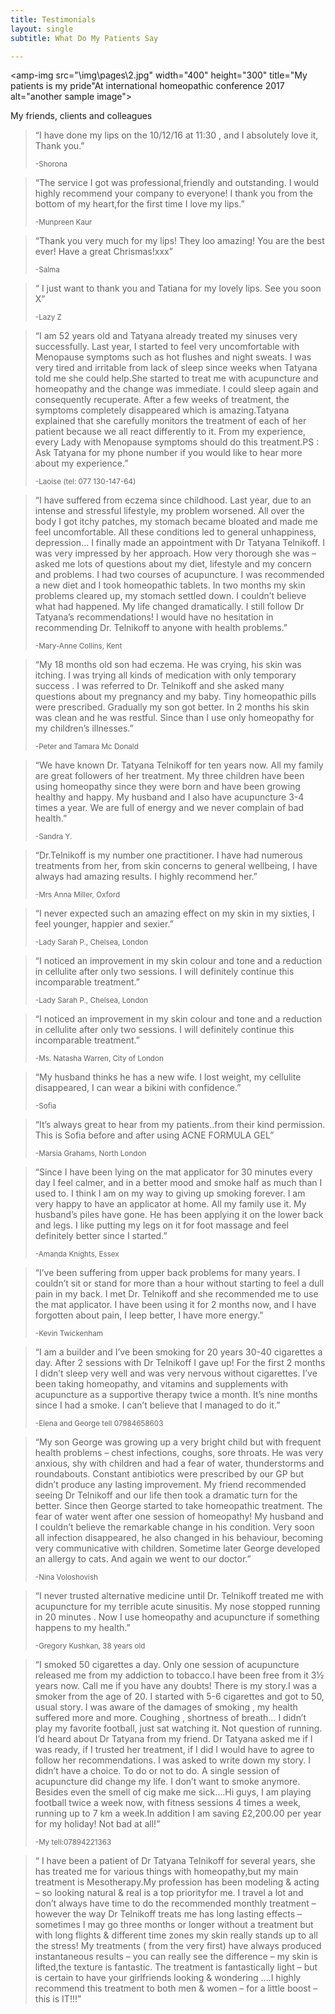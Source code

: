 ```yaml
---
title: Testimonials
layout: single
subtitle: What Do My Patients Say

---
```






<amp-carousel class="carousel-black__bg"  height="300"
  layout="fixed-height"
  type="carousel"
  role="region"
  background-color="hsl(0, 0%, 0%)"
  aria-label="Basic usage carousel">
  <amp-img src="\img\pages\Liona.jpg"
    width="400"
    height="300"
    title="Liona XXX"
    alt="and another sample image"></amp-img>
  <amp-img src="\img\pages\1.jpg"
    width="400"
    height="300"
    title="At international homeopathic conference 2017"
    alt="a sample image"></amp-img>
  <amp-img src="\img\pages\2.jpg"
    width="400"
    height="300"
     title="My patients is my pride"At international homeopathic conference 2017
    alt="another sample image"></amp-img>
  <amp-img src="\img\pages\3.jpg"
    width="400"
    height="300"
      title="At international homeopathic conference 2017"
    alt="and another sample image"></amp-img>
    <amp-img src="\img\pages\4.jpg"
    width="400"
    height="300"
    alt="and another sample image"></amp-img>
    <amp-img src="\img\pages\RonitDog-and-me.jpg"
    width="400"
    height="300"
    alt="and another sample image"></amp-img>
</amp-carousel> <figcaption>My friends, clients and colleagues</figcaption>







<blockquote><p>“I have done my lips on the 10/12/16 at 11:30 , and I absolutely love it, Thank you.”</p>
<small class="text-right">-Shorona</small>
</blockquote>


<blockquote><p>“The service I got was professional,friendly and outstanding. I would highly recommend your company to everyone! I thank you from the bottom of my heart,for the first time I love my lips.”</p><small class="text-right">-Munpreen Kaur</small></blockquote>




<blockquote><p>“Thank you very much for my lips! They loo amazing! You are the best ever! Have a great Chrismas!xxx”</p><small class="text-right">-Salma</small></blockquote>


<blockquote><p>“ I just want to thank you and Tatiana for my lovely lips. See you soon X”</p><small class="text-right">-Lazy Z</small></blockquote>


<blockquote><p>“I am 52 years old and Tatyana already treated my sinuses very successfully. Last year, I started to feel very uncomfortable with Menopause symptoms such as hot flushes and night sweats. I was very tired and irritable from lack of sleep since weeks when Tatyana told me she could help.She started to treat me with acupuncture and homeopathy and the change was immediate. I could sleep again and consequently recuperate. After a few weeks of treatment, the symptoms completely disappeared which is amazing.Tatyana explained that she carefully monitors the treatment of each of her patient because we all react differently to it. From my experience, every Lady with Menopause symptoms should do this treatment.PS : Ask Tatyana for my phone number if you would like to hear more about my experience.”</p><small class="text-right">-Laoise (tel: 077 130-147-64)</small></blockquote>


<blockquote><p>“I have suffered from eczema since childhood. Last year, due to an intense and stressful lifestyle, my problem worsened. All over the body I got itchy patches, my stomach became bloated and made me feel uncomfortable. All these conditions led to general unhappiness, depression… I finally made an appointment with Dr Tatyana Telnikoff. I was very impressed by her approach. How very thorough she was – asked me lots of questions about my diet, lifestyle and my concern and problems. I had two courses of acupuncture. I was recommended a new diet and I took homeopathic tablets. In two months my skin problems cleared up, my stomach settled down. I couldn’t believe what had happened. My life changed dramatically. I still follow Dr Tatyana’s recommendations! I would have no hesitation in recommending Dr. Telnikoff to anyone with health problems.”</p><small class="text-right">-Mary-Anne Collins, Kent</small></blockquote>


<blockquote><p>“My 18 months old son had eczema. He was crying, his skin was itching. I was trying all kinds of medication with only temporary success . I was referred to Dr. Telnikoff and she asked many questions about my pregnancy and my baby. Tiny homeopathic pills were prescribed. Gradually my son got better. In 2 months his skin was clean and he was restful. Since than I use only homeopathy for my children’s illnesses.”</p><small class="text-right">-Peter and Tamara Mc Donald</small></blockquote>


<blockquote><p>“We have known Dr. Tatyana Telnikoff for ten years now. All my family are great followers of her treatment. My three children have been using homeopathy since they were born and have been growing healthy and happy. My husband and I also have acupuncture 3-4 times a year. We are full of energy and we never complain of bad health.”</p><small class="text-right">-Sandra Y.</small></blockquote>


<blockquote><p>“Dr.Telnikoff is my number one practitioner. I have had numerous treatments from her, from skin concerns to general wellbeing, I have always had amazing results. I highly recommend her.”</p><small class="text-right">-Mrs Anna Miller, Oxford</small></blockquote>


<blockquote><p>“I never expected such an amazing effect on my skin in my sixties, I feel younger, happier and sexier.”</p><small class="text-right">-Lady Sarah P., Chelsea, London</small></blockquote>


<blockquote><p>“I noticed an improvement in my skin colour and tone and a reduction in cellulite after only two sessions. I will definitely continue this incomparable treatment.”</p><small class="text-right">-Lady Sarah P., Chelsea, London</small></blockquote>


<blockquote><p>“I noticed an improvement in my skin colour and tone and a reduction in cellulite after only two sessions. I will definitely continue this incomparable treatment.”</p><small class="text-right">-Ms. Natasha Warren, City of London</small></blockquote>


<blockquote><p>“My husband thinks he has a new wife. I lost weight, my cellulite disappeared, I can wear a bikini with confidence.”</p><small class="text-right">-Sofia</small></blockquote>


<blockquote><p>“It’s always great to hear from my patients..from their kind permission. This is Sofia before and after using ACNE FORMULA GEL”</p><small class="text-right">-Marsia Grahams, North London</small></blockquote>


<blockquote><p>“Since I have been lying on the mat applicator for 30 minutes every day I feel calmer, and in a better mood and smoke half as much than I used to. I think I am on my way to giving up smoking forever. I am very happy to have an applicator at home. All my family use it. My husband’s piles have gone. He has been applying it on the lower back and legs. I like putting my legs on it for foot massage and feel definitely better since I started.”</p><small class="text-right">-Amanda Knights, Essex</small></blockquote>


<blockquote><p>“I’ve been suffering from upper back problems for many years. I couldn’t sit or stand for more than a hour without starting to feel a dull pain in my back. I met Dr. Telnikoff and she recommended me to use the mat applicator. I have been using it for 2 months now, and I have forgotten about pain, I leep better, I have more energy.”</p><small class="text-right">-Kevin Twickenham</small></blockquote>


<blockquote><p>“I am a builder and I’ve been smoking for 20 years 30-40 cigarettes a day. After 2 sessions with Dr Telnikoff I gave up! For the first 2 months I didn’t sleep very well and was very nervous without cigarettes. I’ve been taking homeopathy, and vitamins and supplements with acupuncture as a supportive therapy twice a month. It’s nine months since I had a smoke. I can’t believe that I managed to do it.”</p><small class="text-right">-Elena and George tell 07984658603</small></blockquote>


<blockquote><p>“My son George was growing up a very bright child but with frequent health problems – chest infections, coughs, sore throats. He was very anxious, shy with children and had a fear of water, thunderstorms and roundabouts. Constant antibiotics were prescribed by our GP but didn’t produce any lasting improvement. My friend recommended seeing Dr Telnikoff and our life then took a dramatic turn for the better. Since then George started to take homeopathic treatment. The fear of water went after one session of homeopathy! My husband and I couldn’t believe the remarkable change in his condition. Very soon all infection disappeared, he also changed in his behaviour, becoming very communicative with children. Sometime later George developed an allergy to cats. And again we went to our doctor.”</p><small class="text-right">-Nina Voloshovish</small></blockquote>


<blockquote><p>“I never trusted alternative medicine until Dr. Telnikoff treated me with acupuncture for my terrible acute sinusitis. My nose stopped running in 20 minutes . Now I use homeopathy and acupuncture if something happens to my health.”</p><small class="text-right">-Gregory Kushkan, 38 years old</small></blockquote>


<blockquote><p>“I smoked 50 cigarettes a day. Only one session of acupuncture released me from my addiction to tobacco.I have been free from it 3½ years now. Call me if you have any doubts! There is my story.I was a smoker from the age of 20. I started with 5-6 cigarettes and got to 50, usual story. I was aware of the damages of smoking , my health suffered more and more. Coughing , shortness of breath… I didn’t play my favorite football, just sat watching it. Not question of running. I’d heard about Dr Tatyana from my friend. Dr Tatyana asked me if I was ready, if I trusted her treatment, if I did I would have to agree to follow her recommendations. I was asked to write down my story. I didn’t have a choice. To do or not to do. A single session of acupuncture did change my life. I don’t want to smoke anymore. Besides even the smell of cig make me sick….Hi guys, I am playing football twice a week now, with fitness sessions 4 times a week, running up to 7 km a week.In addition I am saving £2,200.00 per year for my holiday! Not bad at all!”</p> <small class="text-right">-My tell:07894221363</small></blockquote>

<blockquote><p>“ I have been a patient of Dr Tatyana Telnikoff for several years, she has treated me for various things with homeopathy,but my main treatment is Mesotherapy.My profession has been modeling & acting – so looking natural & real is a top priorityfor me. I travel a lot and don’t always have time to do the recommended monthly treatment – however the way Dr Telnikoff treats me has long lasting effects – sometimes I may go three months or longer without a treatment but with long flights & different time zones my skin really stands up to all the stress! My treatments ( from the very first) have always produced instantaneous results – you can really see the difference – my skin is lifted,the texture is fantastic. The treatment is fantastically light – but is certain to have your girlfriends looking & wondering ….I highly recommend this treatment to both men & women – for a little boost – this is IT!!!”</p></blockquote>